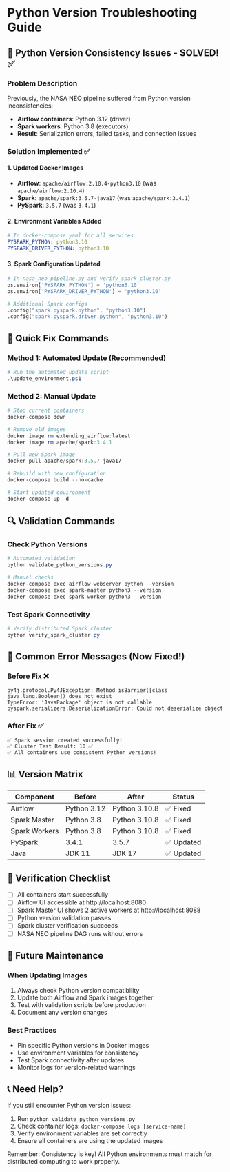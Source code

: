 # Python Version Troubleshooting Guide

## 🐍 Python Version Consistency Issues - SOLVED! ✅

### Problem Description
Previously, the NASA NEO pipeline suffered from Python version inconsistencies:
- **Airflow containers**: Python 3.12 (driver)
- **Spark workers**: Python 3.8 (executors)
- **Result**: Serialization errors, failed tasks, and connection issues

### Solution Implemented ✅

#### 1. Updated Docker Images
- **Airflow**: `apache/airflow:2.10.4-python3.10` (was `apache/airflow:2.10.4`)
- **Spark**: `apache/spark:3.5.7-java17` (was `apache/spark:3.4.1`)
- **PySpark**: `3.5.7` (was `3.4.1`)

#### 2. Environment Variables Added
```yaml
# In docker-compose.yaml for all services
PYSPARK_PYTHON: python3.10
PYSPARK_DRIVER_PYTHON: python3.10
```

#### 3. Spark Configuration Updated
```python
# In nasa_neo_pipeline.py and verify_spark_cluster.py
os.environ['PYSPARK_PYTHON'] = 'python3.10'
os.environ['PYSPARK_DRIVER_PYTHON'] = 'python3.10'

# Additional Spark configs
.config("spark.pyspark.python", "python3.10")
.config("spark.pyspark.driver.python", "python3.10")
```

## 🔧 Quick Fix Commands

### Method 1: Automated Update (Recommended)
```powershell
# Run the automated update script
.\update_environment.ps1
```

### Method 2: Manual Update
```powershell
# Stop current containers
docker-compose down

# Remove old images
docker image rm extending_airflow:latest
docker image rm apache/spark:3.4.1

# Pull new Spark image
docker pull apache/spark:3.5.7-java17

# Rebuild with new configuration
docker-compose build --no-cache

# Start updated environment
docker-compose up -d
```

## 🔍 Validation Commands

### Check Python Versions
```powershell
# Automated validation
python validate_python_versions.py

# Manual checks
docker-compose exec airflow-webserver python --version
docker-compose exec spark-master python3 --version
docker-compose exec spark-worker python3 --version
```

### Test Spark Connectivity
```powershell
# Verify distributed Spark cluster
python verify_spark_cluster.py
```

## 🚨 Common Error Messages (Now Fixed!)

### Before Fix ❌
```
py4j.protocol.Py4JException: Method isBarrier([class java.lang.Boolean]) does not exist
TypeError: 'JavaPackage' object is not callable
pyspark.serializers.DeserializationError: Could not deserialize object
```

### After Fix ✅
```
✅ Spark session created successfully!
✅ Cluster Test Result: 10 ✅
✅ All containers use consistent Python versions!
```

## 📊 Version Matrix

| Component | Before | After | Status |
|-----------|--------|-------|--------|
| Airflow | Python 3.12 | Python 3.10.8 | ✅ Fixed |
| Spark Master | Python 3.8 | Python 3.10.8 | ✅ Fixed |
| Spark Workers | Python 3.8 | Python 3.10.8 | ✅ Fixed |
| PySpark | 3.4.1 | 3.5.7 | ✅ Updated |
| Java | JDK 11 | JDK 17 | ✅ Updated |

## 🎯 Verification Checklist

- [ ] All containers start successfully
- [ ] Airflow UI accessible at http://localhost:8080
- [ ] Spark Master UI shows 2 active workers at http://localhost:8088
- [ ] Python version validation passes
- [ ] Spark cluster verification succeeds
- [ ] NASA NEO pipeline DAG runs without errors

## 🔮 Future Maintenance

### When Updating Images
1. Always check Python version compatibility
2. Update both Airflow and Spark images together
3. Test with validation scripts before production
4. Document any version changes

### Best Practices
- Pin specific Python versions in Docker images
- Use environment variables for consistency
- Test Spark connectivity after updates
- Monitor logs for version-related warnings

## 📞 Need Help?

If you still encounter Python version issues:
1. Run `python validate_python_versions.py`
2. Check container logs: `docker-compose logs [service-name]`
3. Verify environment variables are set correctly
4. Ensure all containers are using the updated images

Remember: Consistency is key! All Python environments must match for distributed computing to work properly.